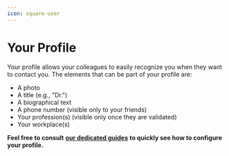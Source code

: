 ```yaml
---
icon: square-user
---
```


# Your Profile

Your profile allows your colleagues to easily recognize you when they want to contact you. The elements that can be part of your profile are:

* A photo
* A title (e.g., "Dr.")
* A biographical text
* A phone number (visible only to your friends)
* Your profession(s) (visible only once they are validated)
* Your workplace(s)

**Feel free to consult** [**our dedicated guides**](https://support-en.braver.net/guides/for-professionals/profile-management) **to quickly see how to configure your profile.**